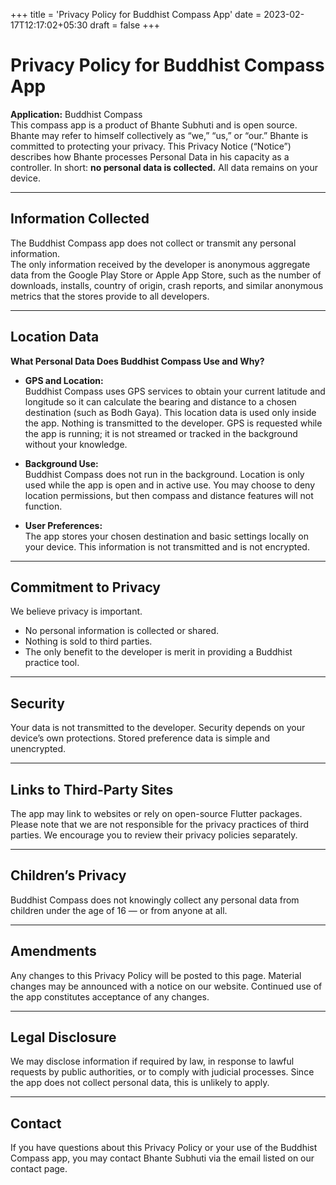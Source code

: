 +++
title = 'Privacy Policy for Buddhist Compass App'
date = 2023-02-17T12:17:02+05:30
draft = false
+++

# Privacy Policy for Buddhist Compass App

**Application:** Buddhist Compass  
This compass app is a product of Bhante Subhuti and is open source. Bhante may refer to himself collectively as “we,” “us,” or “our.” Bhante is committed to protecting your privacy. This Privacy Notice (“Notice”) describes how Bhante processes Personal Data in his capacity as a controller. In short: **no personal data is collected.** All data remains on your device.

---

## Information Collected
The Buddhist Compass app does not collect or transmit any personal information.  
The only information received by the developer is anonymous aggregate data from the Google Play Store or Apple App Store, such as the number of downloads, installs, country of origin, crash reports, and similar anonymous metrics that the stores provide to all developers.

---

## Location Data
**What Personal Data Does Buddhist Compass Use and Why?**

- **GPS and Location:**  
  Buddhist Compass uses GPS services to obtain your current latitude and longitude so it can calculate the bearing and distance to a chosen destination (such as Bodh Gaya). This location data is used only inside the app. Nothing is transmitted to the developer. GPS is requested while the app is running; it is not streamed or tracked in the background without your knowledge.

- **Background Use:**  
  Buddhist Compass does not run in the background. Location is only used while the app is open and in active use. You may choose to deny location permissions, but then compass and distance features will not function.

- **User Preferences:**  
  The app stores your chosen destination and basic settings locally on your device. This information is not transmitted and is not encrypted.

---

## Commitment to Privacy
We believe privacy is important.  
- No personal information is collected or shared.  
- Nothing is sold to third parties.  
- The only benefit to the developer is merit in providing a Buddhist practice tool.  

---

## Security
Your data is not transmitted to the developer. Security depends on your device’s own protections. Stored preference data is simple and unencrypted.

---

## Links to Third-Party Sites
The app may link to websites or rely on open-source Flutter packages. Please note that we are not responsible for the privacy practices of third parties. We encourage you to review their privacy policies separately.

---

## Children’s Privacy
Buddhist Compass does not knowingly collect any personal data from children under the age of 16 — or from anyone at all.

---

## Amendments
Any changes to this Privacy Policy will be posted to this page. Material changes may be announced with a notice on our website. Continued use of the app constitutes acceptance of any changes.

---

## Legal Disclosure
We may disclose information if required by law, in response to lawful requests by public authorities, or to comply with judicial processes. Since the app does not collect personal data, this is unlikely to apply.

---

## Contact
If you have questions about this Privacy Policy or your use of the Buddhist Compass app, you may contact Bhante Subhuti via the email listed on our contact page.
